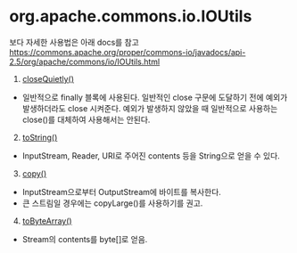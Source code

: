# org.apache.commons.io.IOUtils

보다 자세한 사용법은 아래 docs를 참고
https://commons.apache.org/proper/commons-io/javadocs/api-2.5/org/apache/commons/io/IOUtils.html

1. <a href="CloseQuietly.java"> closeQuietly() </a>
 - 일반적으로 finally 블록에 사용된다. 일반적인 close 구문에 도달하기 전에 예외가 발생하더라도 close 시켜준다. 예외가 발생하지 않았을 때 일반적으로 사용하는 close()를 대체하여 사용해서는 안된다.
 

2. <a href="ToString.java"> toString() </a>
 - InputStream, Reader, URI로 주어진 contents 등을 String으로 얻을 수 있다.
 

3. <a href="Copy.java"> copy() </a>
 - InputStream으로부터 OutputStream에 바이트를 복사한다.
 - 큰 스트림일 경우에는 copyLarge()를 사용하기를 권고.
  

4. <a href="ToByteArray.java"> toByteArray() </a>
 - Stream의 contents를 byte[]로 얻음.